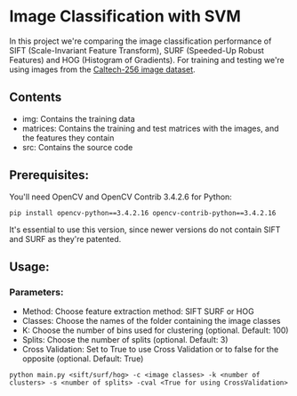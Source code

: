 # Image Classification with SVM

In this project we're comparing the image classification performance of SIFT (Scale-Invariant Feature Transform), SURF (Speeded-Up Robust Features) and HOG (Histogram of Gradients). For training and testing we're using images from the [Caltech-256 image dataset](http://www.vision.caltech.edu/Image_Datasets/Caltech256/).

## Contents
- img: Contains the training data
- matrices: Contains the training and test matrices with the images, and the features they contain
- src: Contains the source code

## Prerequisites:
You'll need OpenCV and OpenCV Contrib 3.4.2.6 for Python:

```
pip install opencv-python==3.4.2.16 opencv-contrib-python==3.4.2.16
```

It's essential to use this version, since newer versions do not contain SIFT and SURF as they're patented.

## Usage:
### Parameters:
- Method: Choose feature extraction method: SIFT SURF or HOG
- Classes: Choose the names of the folder containing the image classes
- K: Choose the number of bins used for clustering (optional. Default: 100)
- Splits: Choose the number of splits (optional. Default: 3)
- Cross Validation: Set to True to use Cross Validation or to false for the opposite (optional. Default: True)
```
python main.py <sift/surf/hog> -c <image classes> -k <number of clusters> -s <number of splits> -cval <True for using CrossValidation>
```

